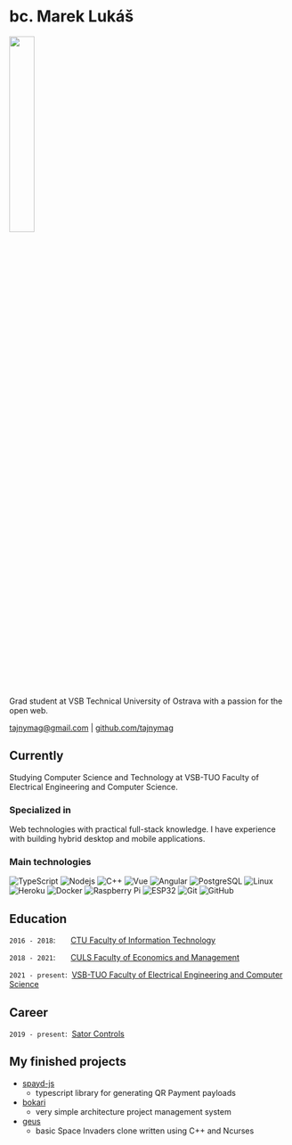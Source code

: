 # bc. Marek Lukáš

<div> 
<img src="https://avatars.githubusercontent.com/u/3985946" width="30%" height="30%"/>
</div>

Grad student at VSB Technical University of Ostrava with a passion for the open web.

<div>
<a href="mailto:tajnymag@gmail.com">tajnymag@gmail.com</a> | <a href="https://github.com/tajnymag">github.com/tajnymag</a>
</div>

## Currently

Studying Computer Science and Technology at VSB-TUO Faculty of Electrical Engineering and Computer Science.

### Specialized in

Web technologies with practical full-stack knowledge. I have experience with building hybrid desktop and mobile applications.

### Main technologies

![TypeScript](https://img.shields.io/badge/-TypeScript-007ACC?style=flat-square&logo=typescript)
![Nodejs](https://img.shields.io/badge/-Nodejs-black?style=flat-square&logo=Node.js)
![C++](https://img.shields.io/badge/-C++-00599C?style=flat-square&logo=c)
![Vue](https://img.shields.io/badge/-Vue-42b883?style=flat-square&logo=vuedotjs)
![Angular](https://img.shields.io/badge/-Angular-dd0031?style=flat-square&logo=angular)
![PostgreSQL](https://img.shields.io/badge/-PostgreSQL-336791?style=flat-square&logo=postgresql)
![Linux](https://img.shields.io/badge/-Linux-black?style=flat-square&logo=linux)
![Heroku](https://img.shields.io/badge/-Heroku-430098?style=flat-square&logo=heroku)
![Docker](https://img.shields.io/badge/-Docker-black?style=flat-square&logo=docker)
![Raspberry Pi](https://img.shields.io/badge/-Raspberry%20Pi-C51A4A?style=flat-square&logo=Raspberry-Pi)
![ESP32](https://img.shields.io/badge/-ESP32-black?style=flat-square&logo=espressif)
![Git](https://img.shields.io/badge/-Git-black?style=flat-square&logo=git)
![GitHub](https://img.shields.io/badge/-GitHub-181717?style=flat-square&logo=github)

## Education

`2016 - 2018`:&nbsp;&nbsp;&nbsp;&nbsp;&nbsp;&nbsp;&nbsp;[CTU Faculty of Information Technology](https://fit.cvut.cz/en)

`2018 - 2021`:&nbsp;&nbsp;&nbsp;&nbsp;&nbsp;&nbsp;&nbsp;[CULS Faculty of Economics and Management](https://www.pef.czu.cz/en)

`2021 - present`:&nbsp;&nbsp;[VSB-TUO Faculty of Electrical Engineering and Computer Science](https://www.fei.vsb.cz/en)

## Career

`2019 - present`:&nbsp;&nbsp;[Sator Controls](https://www.sator.cz)

## My finished projects

* [spayd-js](https://github.com/tajnymag/spayd-js)
  * typescript library for generating QR Payment payloads 
* [bokari](https://github.com/tajnymag/bokari)
  * very simple architecture project management system
* [geus](https://github.com/tajnymag/geus)
  * basic Space Invaders clone written using C++ and Ncurses
